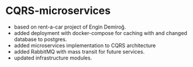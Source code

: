 # CQRS-microservices
 * based on rent-a-car project of Engin Demiroğ. 
 * added deployment with docker-compose for caching with and changed database to postgres. 
 * added microservices implementation to CQRS architecture 
 * added RabbitMQ with mass transit for future services. 
 * updated infrastructure modules.
 
 
 
